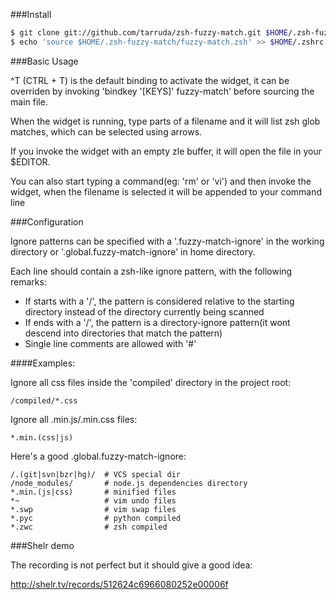 ###Install

```zsh
$ git clone git://github.com/tarruda/zsh-fuzzy-match.git $HOME/.zsh-fuzzy-match
$ echo 'source $HOME/.zsh-fuzzy-match/fuzzy-match.zsh' >> $HOME/.zshrc
```

###Basic Usage

^T (CTRL + T) is the default binding to activate the widget, it can be overriden
by invoking 'bindkey '[KEYS]' fuzzy-match' before sourcing the main file.

When the widget is running, type parts of a filename and it will list zsh glob
matches, which can be selected using arrows.

If you invoke the widget with an empty zle buffer, it will open the file in your
$EDITOR.

You can also start typing a command(eg: 'rm' or 'vi') and then invoke the
widget, when the filename is selected it will be appended to your command line


###Configuration

Ignore patterns can be specified with a '.fuzzy-match-ignore' in the working
directory or '.global.fuzzy-match-ignore' in home directory.

Each line should contain a zsh-like ignore pattern, with the following remarks:

- If starts with a '/', the pattern is considered relative to the starting
  directory instead of the directory currently being scanned
- If ends with a '/', the pattern is a directory-ignore pattern(it wont descend
  into directories that match the pattern)
- Single line comments are allowed with '#'

####Examples:

Ignore all css files inside the 'compiled' directory in the project root:

```
/compiled/*.css
```

Ignore all .min.js/.min.css files:

```
*.min.(css|js)
```

Here's a good .global.fuzzy-match-ignore:

```
/.(git|svn|bzr|hg)/  # VCS special dir
/node_modules/       # node.js dependencies directory
*.min.(js|css)       # minified files
*~                   # vim undo files
*.swp                # vim swap files
*.pyc                # python compiled
*.zwc                # zsh compiled
```

###Shelr demo

The recording is not perfect but it should give a good idea:

http://shelr.tv/records/512624c6966080252e00006f
